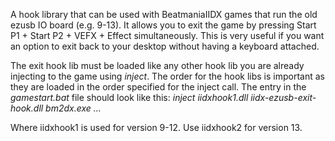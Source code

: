 A hook library that can be used with BeatmaniaIIDX games that run the old ezusb
IO board (e.g. 9-13). It allows you to exit the game by pressing Start P1 + 
Start P2 + VEFX + Effect simultaneously. This is very useful if you want an
option to exit back to your desktop without having a keyboard attached.

The exit hook lib must be loaded like any other hook lib you are already
injecting to the game using *inject*. The order for the hook libs is important 
as they are loaded in the order specified for the inject call. The entry in 
the *gamestart.bat* file should look like this:
*inject iidxhook1.dll iidx-ezusb-exit-hook.dll bm2dx.exe ...*

Where iidxhook1 is used for version 9-12. Use iidxhook2 for version 13.
